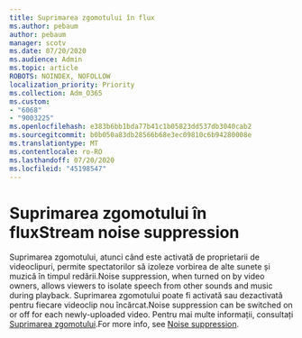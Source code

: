 ```yaml
---
title: Suprimarea zgomotului în flux
ms.author: pebaum
author: pebaum
manager: scotv
ms.date: 07/20/2020
ms.audience: Admin
ms.topic: article
ROBOTS: NOINDEX, NOFOLLOW
localization_priority: Priority
ms.collection: Adm_O365
ms.custom:
- "6068"
- "9003225"
ms.openlocfilehash: e383b6bb1bda77b41c1b05823dd537db3040cab2
ms.sourcegitcommit: b0b050a83db28566b68e3ec09810c6b94280008e
ms.translationtype: MT
ms.contentlocale: ro-RO
ms.lasthandoff: 07/20/2020
ms.locfileid: "45198547"
---
```

# <a name="stream-noise-suppression"></a><span data-ttu-id="f7b57-102">Suprimarea zgomotului în flux</span><span class="sxs-lookup"><span data-stu-id="f7b57-102">Stream noise suppression</span></span>

<span data-ttu-id="f7b57-103">Suprimarea zgomotului, atunci când este activată de proprietarii de videoclipuri, permite spectatorilor să izoleze vorbirea de alte sunete și muzică în timpul redării.</span><span class="sxs-lookup"><span data-stu-id="f7b57-103">Noise suppression, when turned on by video owners, allows viewers to isolate speech from other sounds and music during playback.</span></span> <span data-ttu-id="f7b57-104">Suprimarea zgomotului poate fi activată sau dezactivată pentru fiecare videoclip nou încărcat.</span><span class="sxs-lookup"><span data-stu-id="f7b57-104">Noise suppression can be switched on or off for each newly-uploaded video.</span></span> <span data-ttu-id="f7b57-105">Pentru mai multe informații, consultați [Suprimarea zgomotului](https://docs.microsoft.com/stream/noise-suppression).</span><span class="sxs-lookup"><span data-stu-id="f7b57-105">For more info, see [Noise suppression](https://docs.microsoft.com/stream/noise-suppression).</span></span>